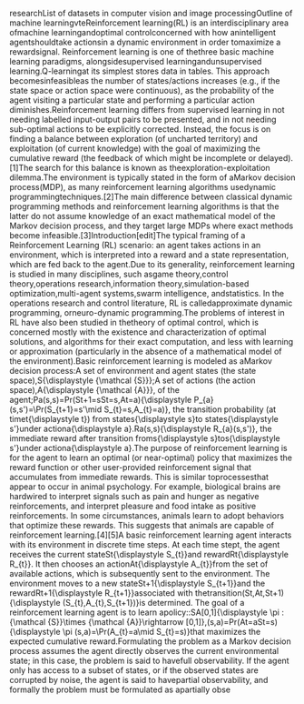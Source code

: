 researchList of datasets in computer vision and image processingOutline of machine learningvteReinforcement learning(RL) is an interdisciplinary area ofmachine learningandoptimal controlconcerned with how anintelligent agentshouldtake actionsin a dynamic environment in order tomaximize a rewardsignal. Reinforcement learning is one of thethree basic machine learning paradigms, alongsidesupervised learningandunsupervised learning.Q-learningat its simplest stores data in tables. This approach becomesinfeasibleas the number of states/actions increases (e.g., if the state space or action space were continuous), as the probability of the agent visiting a particular state and performing a particular action diminishes.Reinforcement learning differs from supervised learning in not needing labelled input-output pairs to be presented, and in not needing sub-optimal actions to be explicitly corrected. Instead, the focus is on finding a balance between exploration (of uncharted territory) and exploitation (of current knowledge) with the goal of maximizing the cumulative reward (the feedback of which might be incomplete or delayed).[1]The search for this balance is known as theexploration-exploitation dilemma.The environment is typically stated in the form of aMarkov decision process(MDP), as many reinforcement learning algorithms usedynamic programmingtechniques.[2]The main difference between classical dynamic programming methods and reinforcement learning algorithms is that the latter do not assume knowledge of an exact mathematical model of the Markov decision process, and they target large MDPs where exact methods become infeasible.[3]Introduction[edit]The typical framing of a Reinforcement Learning (RL) scenario: an agent takes actions in an environment, which is interpreted into a reward and a state representation, which are fed back to the agent.Due to its generality, reinforcement learning is studied in many disciplines, such asgame theory,control theory,operations research,information theory,simulation-based optimization,multi-agent systems,swarm intelligence, andstatistics. In the operations research and control literature, RL is calledapproximate dynamic programming, orneuro-dynamic programming.The problems of interest in RL have also been studied in thetheory of optimal control, which is concerned mostly with the existence and characterization of optimal solutions, and algorithms for their exact computation, and less with learning or approximation (particularly in the absence of a mathematical model of the environment).Basic reinforcement learning is modeled as aMarkov decision process:A set of environment and agent states (the state space),S{\displaystyle {\mathcal {S}}};A set of actions (the action space),A{\displaystyle {\mathcal {A}}}, of the agent;Pa(s,s)=Pr(St+1=sSt=s,At=a){\displaystyle P_{a}(s,s')=\Pr(S_{t+1}=s'\mid S_{t}=s,A_{t}=a)}, the transition probability (at timet{\displaystyle t}) from states{\displaystyle s}to states{\displaystyle s'}under actiona{\displaystyle a}.Ra(s,s){\displaystyle R_{a}(s,s')}, the immediate reward after transition froms{\displaystyle s}tos{\displaystyle s'}under actiona{\displaystyle a}.The purpose of reinforcement learning is for the agent to learn an optimal (or near-optimal) policy that maximizes the reward function or other user-provided reinforcement signal that accumulates from immediate rewards. This is similar toprocessesthat appear to occur in animal psychology. For example, biological brains are hardwired to interpret signals such as pain and hunger as negative reinforcements, and interpret pleasure and food intake as positive reinforcements. In some circumstances, animals learn to adopt behaviors that optimize these rewards. This suggests that animals are capable of reinforcement learning.[4][5]A basic reinforcement learning agent interacts with its environment in discrete time steps. At each time stept, the agent receives the current stateSt{\displaystyle S_{t}}and rewardRt{\displaystyle R_{t}}. It then chooses an actionAt{\displaystyle A_{t}}from the set of available actions, which is subsequently sent to the environment. The environment moves to a new stateSt+1{\displaystyle S_{t+1}}and the rewardRt+1{\displaystyle R_{t+1}}associated with thetransition(St,At,St+1){\displaystyle (S_{t},A_{t},S_{t+1})}is determined. The goal of a reinforcement learning agent is to learn apolicy::SA[0,1]{\displaystyle \pi :{\mathcal {S}}\times {\mathcal {A}}\rightarrow [0,1]},(s,a)=Pr(At=aSt=s){\displaystyle \pi (s,a)=\Pr(A_{t}=a\mid S_{t}=s)}that maximizes the expected cumulative reward.Formulating the problem as a Markov decision process assumes the agent directly observes the current environmental state; in this case, the problem is said to havefull observability. If the agent only has access to a subset of states, or if the observed states are corrupted by noise, the agent is said to havepartial observability, and formally the problem must be formulated as apartially obse